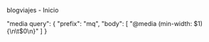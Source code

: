 blogviajes - Inicio

"media query": {
        "prefix": "mq",
        "body": [
            "@media (min-width: $1) {\n\t$0\n}"
        ]
    }
